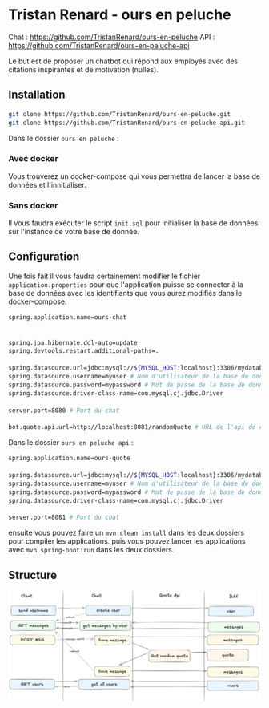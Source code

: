 # Tristan Renard - ours en peluche

Chat : https://github.com/TristanRenard/ours-en-peluche
API : https://github.com/TristanRenard/ours-en-peluche-api


Le but est de proposer un chatbot qui répond aux employés avec des citations inspirantes et de motivation (nulles).

## Installation

```bash
git clone https://github.com/TristanRenard/ours-en-peluche.git
git clone https://github.com/TristanRenard/ours-en-peluche-api.git
```

Dans le dossier `ours en peluche` :
### Avec docker
Vous trouverez un docker-compose qui vous permettra de lancer la base de données et l'innitialiser.

### Sans docker
Il vous faudra exécuter le script `init.sql` pour initialiser la base de données sur l'instance de votre base de donnée.

## Configuration
Une fois fait il vous faudra certainement modifier le fichier `application.properties` pour que l'application puisse se connecter à la base de données avec les identifiants que vous aurez modifiés dans le docker-compose.

```bash
spring.application.name=ours-chat


spring.jpa.hibernate.ddl-auto=update
spring.devtools.restart.additional-paths=.

spring.datasource.url=jdbc:mysql://${MYSQL_HOST:localhost}:3306/mydatabase  # URL de la base de données
spring.datasource.username=myuser # Nom d'utilisateur de la base de données
spring.datasource.password=mypassword # Mot de passe de la base de données
spring.datasource.driver-class-name=com.mysql.cj.jdbc.Driver

server.port=8080 # Port du chat

bot.quote.api.url=http://localhost:8081/randomQuote # URL de l'api de citation (il vous faudra surement changer le port)
```


Dans le dossier `ours en peluche api` :

```bash
spring.application.name=ours-quote

spring.datasource.url=jdbc:mysql://${MYSQL_HOST:localhost}:3306/mydatabase  # URL de la base de données
spring.datasource.username=myuser # Nom d'utilisateur de la base de données
spring.datasource.password=mypassword # Mot de passe de la base de données
spring.datasource.driver-class-name=com.mysql.cj.jdbc.Driver

server.port=8081 # Port du chat
```

ensuite vous pouvez faire un `mvn clean install` dans les deux dossiers pour compiler les applications.
puis vous pouvez lancer les applications avec `mvn spring-boot:run` dans les deux dossiers.

## Structure
![structure.png](images/structure.png)